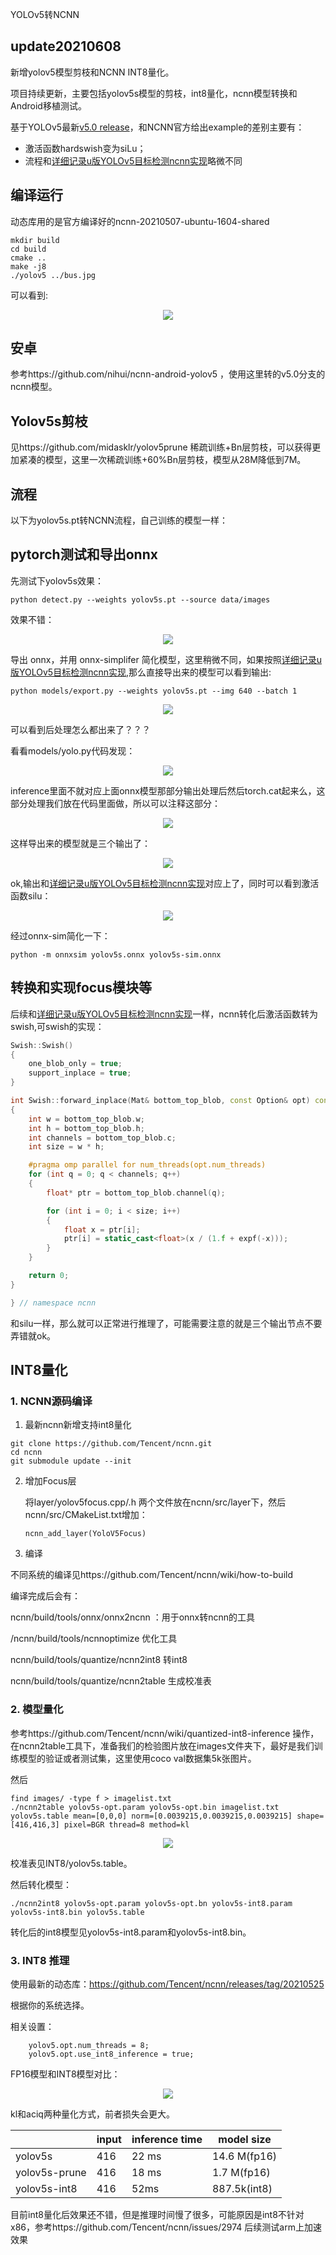 YOLOv5转NCNN

## update20210608

新增yolov5模型剪枝和NCNN INT8量化。


项目持续更新，主要包括yolov5s模型的剪枝，int8量化，ncnn模型转换和Android移植测试。


基于YOLOv5最新[v5.0 release](https://github.com/ultralytics/yolov5/releases/tag/v5.0)，和NCNN官方给出example的差别主要有：

- 激活函数hardswish变为siLu；
- 流程和[详细记录u版YOLOv5目标检测ncnn实现](https://zhuanlan.zhihu.com/p/275989233?utm_source=qq)略微不同

## 编译运行

动态库用的是官方编译好的ncnn-20210507-ubuntu-1604-shared

```
mkdir build 
cd build
cmake ..
make -j8
./yolov5 ../bus.jpg
```

可以看到:

<p align="center">
<img src="build/yolov5.jpg">
</p>



## 安卓

参考https://github.com/nihui/ncnn-android-yolov5 ，使用这里转的v5.0分支的ncnn模型。

## Yolov5s剪枝
见https://github.com/midasklr/yolov5prune
稀疏训练+Bn层剪枝，可以获得更加紧凑的模型，这里一次稀疏训练+60%Bn层剪枝，模型从28M降低到7M。

## 流程

以下为yolov5s.pt转NCNN流程，自己训练的模型一样：

## pytorch测试和导出onnx

先测试下yolov5s效果：

```
python detect.py --weights yolov5s.pt --source data/images
```

效果不错：

<p align="center">
<img src="images/bus.jpg">
</p>



导出 onnx，并用 onnx-simplifer 简化模型，这里稍微不同，如果按照[详细记录u版YOLOv5目标检测ncnn实现](https://zhuanlan.zhihu.com/p/275989233?utm_source=qq),那么直接导出来的模型可以看到输出:

```
python models/export.py --weights yolov5s.pt --img 640 --batch 1
```

<p align="center">
<img src="images/Screenshot from 2021-05-22 19-24-44.png">
</p>



可以看到后处理怎么都出来了？？？

看看models/yolo.py代码发现：

<p align="center">
<img src="images/Screenshot from 2021-05-22 19-47-51.png">
</p>

inference里面不就对应上面onnx模型那部分输出处理后然后torch.cat起来么，这部分处理我们放在代码里面做，所以可以注释这部分：

<p align="center">
<img src="images/Screenshot from 2021-05-22 19-49-54.png">
</p>

这样导出来的模型就是三个输出了：

<p align="center">
<img src="images/Screenshot from 2021-05-22 19-26-13.png">
</p>



ok,输出和[详细记录u版YOLOv5目标检测ncnn实现](https://zhuanlan.zhihu.com/p/275989233?utm_source=qq)对应上了，同时可以看到激活函数silu：

<p align="center">
<img src="images/Screenshot from 2021-05-21 21-01-21.png">
</p>

经过onnx-sim简化一下：

```
python -m onnxsim yolov5s.onnx yolov5s-sim.onnx
```

## 转换和实现focus模块等

后续和[详细记录u版YOLOv5目标检测ncnn实现](https://zhuanlan.zhihu.com/p/275989233?utm_source=qq)一样，ncnn转化后激活函数转为swish,可swish的实现：

```c++
Swish::Swish()
{
    one_blob_only = true;
    support_inplace = true;
}

int Swish::forward_inplace(Mat& bottom_top_blob, const Option& opt) const
{
    int w = bottom_top_blob.w;
    int h = bottom_top_blob.h;
    int channels = bottom_top_blob.c;
    int size = w * h;

    #pragma omp parallel for num_threads(opt.num_threads)
    for (int q = 0; q < channels; q++)
    {
        float* ptr = bottom_top_blob.channel(q);

        for (int i = 0; i < size; i++)
        {
            float x = ptr[i];
            ptr[i] = static_cast<float>(x / (1.f + expf(-x)));
        }
    }

    return 0;
}

} // namespace ncnn
```

和silu一样，那么就可以正常进行推理了，可能需要注意的就是三个输出节点不要弄错就ok。



## INT8量化

### 1. NCNN源码编译

1. 最新ncnn新增支持int8量化

```
git clone https://github.com/Tencent/ncnn.git
cd ncnn
git submodule update --init
```

2. 增加Focus层

   将layer/yolov5focus.cpp/.h 两个文件放在ncnn/src/layer下，然后ncnn/src/CMakeList.txt增加：

   ```
   ncnn_add_layer(YoloV5Focus)
   ```

3. 编译

不同系统的编译见https://github.com/Tencent/ncnn/wiki/how-to-build

编译完成后会有：

ncnn/build/tools/onnx/onnx2ncnn ：用于onnx转ncnn的工具

/ncnn/build/tools/ncnnoptimize 优化工具

ncnn/build/tools/quantize/ncnn2int8 转int8

ncnn/build/tools/quantize/ncnn2table 生成校准表

### 2. 模型量化

参考https://github.com/Tencent/ncnn/wiki/quantized-int8-inference 操作，在ncnn2table工具下，准备我们的检验图片放在images文件夹下，最好是我们训练模型的验证或者测试集，这里使用coco val数据集5k张图片。

然后

```
find images/ -type f > imagelist.txt
./ncnn2table yolov5s-opt.param yolov5s-opt.bin imagelist.txt yolov5s.table mean=[0,0,0] norm=[0.0039215,0.0039215,0.0039215] shape=[416,416,3] pixel=BGR thread=8 method=kl
```

<p align="center">
<img src="images/Screenshot from 2021-06-08 21-47-09.png">
</p>
校准表见INT8/yolov5s.table。

然后转化模型：

```
./ncnn2int8 yolov5s-opt.param yolov5s-opt.bn yolov5s-int8.param yolov5s-int8.bin yolov5s.table
```

转化后的int8模型见yolov5s-int8.param和yolov5s-int8.bin。

### 3. INT8 推理

使用最新的动态库：https://github.com/Tencent/ncnn/releases/tag/20210525

根据你的系统选择。

相关设置：

```
    yolov5.opt.num_threads = 8;
    yolov5.opt.use_int8_inference = true;
```

FP16模型和INT8模型对比：

<p align="center">
<img src="images/cat.jpg">
</p>


kl和aciq两种量化方式，前者损失会更大。


|               | input | inference time | model size |
| ------------- | ----- | -------------- | ---------- |
| yolov5s       | 416   | 22 ms          | 14.6 M(fp16)     |
| yolov5s-prune | 416   | 18 ms          | 1.7 M(fp16)      |
| yolov5s-int8  | 416   | 52ms           | 887.5k(int8)     |

目前int8量化后效果还不错，但是推理时间慢了很多，可能原因是int8不针对x86，参考https://github.com/Tencent/ncnn/issues/2974
后续测试arm上加速效果
